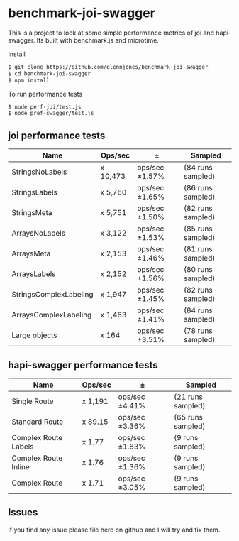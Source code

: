 # benchmark-joi-swagger

This is a project to look at some simple performance metrics of joi and hapi-swagger. Its built with benchmark.js and microtime.


Install
```bash
$ git clone https://github.com/glennjones/benchmark-joi-swagger
$ cd benchmark-joi-swagger
$ npm install
```

To run performance tests
```bash
$ node perf-joi/test.js
$ node pref-swagger/test.js
```

## joi performance tests
| Name | Ops/sec | ± | Sampled |
| ------------- | ------------- | ------------- | ------------- |
| StringsNoLabels |  x 10,473 | ops/sec ±1.57% |  (84 runs sampled) |
| StringsLabels | x 5,760 |  ops/sec ±1.65% |  (86 runs sampled) |
| StringsMeta | x 5,751 | ops/sec ±1.50% | (82 runs sampled) |
| ArraysNoLabels | x 3,122 | ops/sec ±1.53% | (85 runs sampled) |
| ArraysMeta | x 2,153 | ops/sec ±1.46% | (81 runs sampled) |
| ArraysLabels | x 2,152 | ops/sec ±1.56% | (80 runs sampled) |
| StringsComplexLabeling | x 1,947 | ops/sec ±1.45% | (82 runs sampled) |
| ArraysComplexLabeling | x 1,463 | ops/sec ±1.41% | (84 runs sampled) |
| Large objects | x 164 | ops/sec ±3.51% | (78 runs sampled) |


## hapi-swagger performance tests
| Name | Ops/sec | ± | Sampled |
| ------------- | ------------- | ------------- | ------------- |
| Single Route | x 1,191 | ops/sec ±4.41% | (21 runs sampled) |
| Standard Route | x 89.15 | ops/sec ±3.36% | (65 runs sampled) |
| Complex Route Labels | x 1.77 | ops/sec ±1.63% | (9 runs sampled) |
| Complex Route Inline | x 1.76 | ops/sec ±1.36% | (9 runs sampled) |
| Complex Route | x 1.71 | ops/sec ±3.05% | (9 runs sampled) |




## Issues
If you find any issue please file here on github and I will try and fix them.


